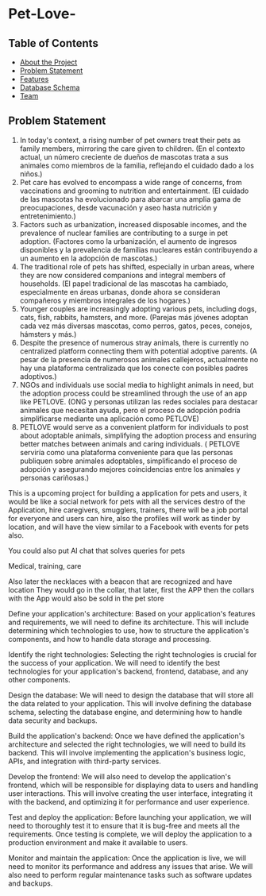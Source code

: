 # Pet-Love-

## Table of Contents

- [About the Project](#about-the-project)
- [Problem Statement](#Problem-Statement)
- [Features](#features)
- [Database Schema](#Database-Schema)
- [Team](#team)

<!-- ABOUT THE PROJECT -->

## Problem Statement

1. In today's context, a rising number of pet owners treat their pets as family members, mirroring the care given to children.
(En el contexto actual, un número creciente de dueños de mascotas trata a sus animales como miembros de la familia, reflejando el cuidado dado a los niños.)
2. Pet care has evolved to encompass a wide range of concerns, from vaccinations and grooming to nutrition and entertainment.
(El cuidado de las mascotas ha evolucionado para abarcar una amplia gama de preocupaciones, desde vacunación y aseo hasta nutrición y entretenimiento.)
3. Factors such as urbanization, increased disposable incomes, and the prevalence of nuclear families are contributing to a surge in pet adoption.
(Factores como la urbanización, el aumento de ingresos disponibles y la prevalencia de familias nucleares están contribuyendo a un aumento en la adopción de mascotas.)
4. The traditional role of pets has shifted, especially in urban areas, where they are now considered companions and integral members of households.
(El papel tradicional de las mascotas ha cambiado, especialmente en áreas urbanas, donde ahora se consideran compañeros y miembros integrales de los hogares.)
5. Younger couples are increasingly adopting various pets, including dogs, cats, fish, rabbits, hamsters, and more.
(Parejas más jóvenes adoptan cada vez más diversas mascotas, como perros, gatos, peces, conejos, hámsters y más.)
6. Despite the presence of numerous stray animals, there is currently no centralized platform connecting them with potential adoptive parents.
(A pesar de la presencia de numerosos animales callejeros, actualmente no hay una plataforma centralizada que los conecte con posibles padres adoptivos.)
7. NGOs and individuals use social media to highlight animals in need, but the adoption process could be streamlined through the use of an app like PETLOVE.
(ONG y personas utilizan las redes sociales para destacar animales que necesitan ayuda, pero el proceso de adopción podría simplificarse mediante una aplicación como PETLOVE)
8. PETLOVE would serve as a convenient platform for individuals to post about adoptable animals, simplifying the adoption process and ensuring better matches between animals and caring individuals.
( PETLOVE serviría como una plataforma conveniente para que las personas publiquen sobre animales adoptables, simplificando el proceso de adopción y asegurando mejores coincidencias entre los animales y personas cariñosas.)



This is a upcoming project for building a application for pets and users, it would be like a social network for pets with all the services destro of the Application, hire caregivers, smugglers, trainers, there will be a job portal for everyone and users can hire, also the profiles will work as tinder by location, and will have the view similar to a Facebook with events for pets also‌‌.

You could also put AI chat that solves queries for pets

Medical, training, care

Also later the necklaces with a beacon that are recognized and have location
They would go in the collar, that later, first the APP then the collars with the App would also be sold in the pet store

Define your application's architecture: Based on your application's features and requirements, we will need to define its architecture. This will include determining which technologies to use, how to structure the application's components, and how to handle data storage and processing.

Identify the right technologies: Selecting the right technologies is crucial for the success of your application. We will need to identify the best technologies for your application's backend, frontend, database, and any other components.

Design the database: We will need to design the database that will store all the data related to your application. This will involve defining the database schema, selecting the database engine, and determining how to handle data security and backups.

Build the application's backend: Once we have defined the application's architecture and selected the right technologies, we will need to build its backend. This will involve implementing the application's business logic, APIs, and integration with third-party services.

Develop the frontend: We will also need to develop the application's frontend, which will be responsible for displaying data to users and handling user interactions. This will involve creating the user interface, integrating it with the backend, and optimizing it for performance and user experience.

Test and deploy the application: Before launching your application, we will need to thoroughly test it to ensure that it is bug-free and meets all the requirements. Once testing is complete, we will deploy the application to a production environment and make it available to users.

Monitor and maintain the application: Once the application is live, we will need to monitor its performance and address any issues that arise. We will also need to perform regular maintenance tasks such as software updates and backups.
